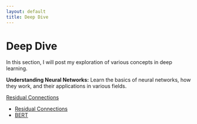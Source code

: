 ```yaml
---
layout: default
title: Deep Dive
---
```


# Deep Dive

In this section, I will post my exploration of various concepts in deep learning.


<div class="link-section">
        <p><strong>Understanding Neural Networks:</strong> Learn the basics of neural networks, how they work, and their applications in various fields.</p>
        <a href="{{ site.baseurl }}/deepdive/ResidualConnections.html">Residual Connections</a>
    </div>

- [Residual Connections](deepdive/ResidualConnections.html)
- [BERT](deepdive/Bert.html)